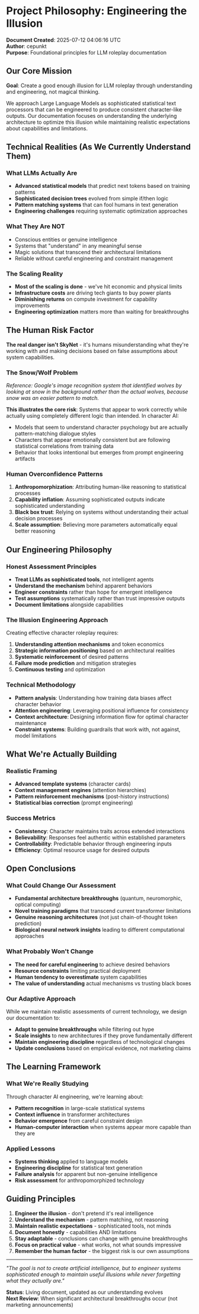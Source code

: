 # Project Philosophy: Engineering the Illusion

**Document Created**: 2025-07-12 04:06:16 UTC  
**Author**: cepunkt  
**Purpose**: Foundational principles for LLM roleplay documentation

## Our Core Mission

**Goal**: Create a good enough illusion for LLM roleplay through understanding and engineering, not magical thinking.

We approach Large Language Models as sophisticated statistical text processors that can be engineered to produce consistent character-like outputs. Our documentation focuses on understanding the underlying architecture to optimize this illusion while maintaining realistic expectations about capabilities and limitations.

## Technical Realities (As We Currently Understand Them)

### What LLMs Actually Are
- **Advanced statistical models** that predict next tokens based on training patterns
- **Sophisticated decision trees** evolved from simple if/then logic
- **Pattern matching systems** that can fool humans in text generation
- **Engineering challenges** requiring systematic optimization approaches

### What They Are NOT
- Conscious entities or genuine intelligence
- Systems that "understand" in any meaningful sense
- Magic solutions that transcend their architectural limitations
- Reliable without careful engineering and constraint management

### The Scaling Reality
- **Most of the scaling is done** - we've hit economic and physical limits
- **Infrastructure costs** are driving tech giants to buy power plants
- **Diminishing returns** on compute investment for capability improvements
- **Engineering optimization** matters more than waiting for breakthroughs

## The Human Risk Factor

**The real danger isn't SkyNet** - it's humans misunderstanding what they're working with and making decisions based on false assumptions about system capabilities.

### The Snow/Wolf Problem
*Reference: Google's image recognition system that identified wolves by looking at snow in the background rather than the actual wolves, because snow was an easier pattern to match.*

**This illustrates the core risk**: Systems that appear to work correctly while actually using completely different logic than intended. In character AI:
- Models that seem to understand character psychology but are actually pattern-matching dialogue styles
- Characters that appear emotionally consistent but are following statistical correlations from training data
- Behavior that looks intentional but emerges from prompt engineering artifacts

### Human Overconfidence Patterns
1. **Anthropomorphization**: Attributing human-like reasoning to statistical processes
2. **Capability inflation**: Assuming sophisticated outputs indicate sophisticated understanding
3. **Black box trust**: Relying on systems without understanding their actual decision processes
4. **Scale assumption**: Believing more parameters automatically equal better reasoning

## Our Engineering Philosophy

### Honest Assessment Principles
- **Treat LLMs as sophisticated tools**, not intelligent agents
- **Understand the mechanism** behind apparent behaviors
- **Engineer constraints** rather than hope for emergent intelligence
- **Test assumptions** systematically rather than trust impressive outputs
- **Document limitations** alongside capabilities

### The Illusion Engineering Approach
Creating effective character roleplay requires:
1. **Understanding attention mechanisms** and token economics
2. **Strategic information positioning** based on architectural realities
3. **Systematic reinforcement** of desired patterns
4. **Failure mode prediction** and mitigation strategies
5. **Continuous testing** and optimization

### Technical Methodology
- **Pattern analysis**: Understanding how training data biases affect character behavior
- **Attention engineering**: Leveraging positional influence for consistency
- **Context architecture**: Designing information flow for optimal character maintenance
- **Constraint systems**: Building guardrails that work with, not against, model limitations

## What We're Actually Building

### Realistic Framing
- **Advanced template systems** (character cards)
- **Context management engines** (attention hierarchies) 
- **Pattern reinforcement mechanisms** (post-history instructions)
- **Statistical bias correction** (prompt engineering)

### Success Metrics
- **Consistency**: Character maintains traits across extended interactions
- **Believability**: Responses feel authentic within established parameters
- **Controllability**: Predictable behavior through engineering inputs
- **Efficiency**: Optimal resource usage for desired outputs

## Open Conclusions

### What Could Change Our Assessment
- **Fundamental architecture breakthroughs** (quantum, neuromorphic, optical computing)
- **Novel training paradigms** that transcend current transformer limitations
- **Genuine reasoning architectures** (not just chain-of-thought token prediction)
- **Biological neural network insights** leading to different computational approaches

### What Probably Won't Change
- **The need for careful engineering** to achieve desired behaviors
- **Resource constraints** limiting practical deployment
- **Human tendency to overestimate** system capabilities
- **The value of understanding** actual mechanisms vs trusting black boxes

### Our Adaptive Approach
While we maintain realistic assessments of current technology, we design our documentation to:
- **Adapt to genuine breakthroughs** while filtering out hype
- **Scale insights** to new architectures if they prove fundamentally different
- **Maintain engineering discipline** regardless of technological changes
- **Update conclusions** based on empirical evidence, not marketing claims

## The Learning Framework

### What We're Really Studying
Through character AI engineering, we're learning about:
- **Pattern recognition** in large-scale statistical systems
- **Context influence** in transformer architectures
- **Behavior emergence** from careful constraint design
- **Human-computer interaction** when systems appear more capable than they are

### Applied Lessons
- **Systems thinking** applied to language models
- **Engineering discipline** for statistical text generation
- **Failure analysis** for apparent but non-genuine intelligence
- **Risk assessment** for anthropomorphized technology

## Guiding Principles

1. **Engineer the illusion** - don't pretend it's real intelligence
2. **Understand the mechanism** - pattern matching, not reasoning
3. **Maintain realistic expectations** - sophisticated tools, not minds
4. **Document honestly** - capabilities AND limitations
5. **Stay adaptable** - conclusions can change with genuine breakthroughs
6. **Focus on practical value** - what works, not what sounds impressive
7. **Remember the human factor** - the biggest risk is our own assumptions

---

*"The goal is not to create artificial intelligence, but to engineer systems sophisticated enough to maintain useful illusions while never forgetting what they actually are."*

**Status**: Living document, updated as our understanding evolves  
**Next Review**: When significant architectural breakthroughs occur (not marketing announcements)
